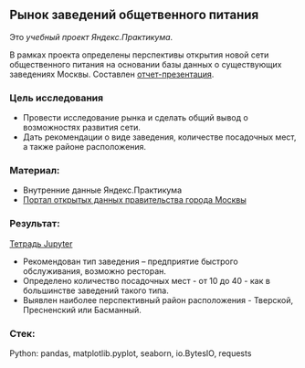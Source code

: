## Рынок заведений общетвенного питания

Это *учебный проект Яндекс.Практикума*.

В рамках проекта определены перспективы открытия новой сети общественного питания на основании базы данных о существующих заведениях Москвы. Составлен [отчет-презентация](https://github.com/Sofya-Z/Sofya-Z/blob/main/My-DA-portfolio/Moscow-catering-market/Moscow-catering-market-report.pdf).

### Цель исследования

* Провести исследование рынка и сделать общий вывод о возможностях развития сети.
* Дать рекомендации о виде заведения, количестве посадочных мест, а также районе расположения.

### Материал:
* Внутренние данные Яндекс.Практикума
* [Портал открытых данных правительства города Москвы](https://data.mos.ru/opendata/7710881420-obshchestvennoe-pitanie-v-moskve)

### Результат:
[Тетрадь Jupyter](https://github.com/Sofya-Z/Sofya-Z/blob/main/My-DA-portfolio/Moscow-catering-market/Moscow-catering-market-final.ipynb)
* Рекомендован тип заведения – предприятие быстрого обслуживания, возможно ресторан.
* Определено количество посадочных мест - от 10 до 40 - как в большинстве заведений такого типа.
* Выявлен наиболее перспективный район расположения - Тверской, Пресненский или Басманный.

### Стек:
Python: pandas, matplotlib.pyplot, seaborn, io.BytesIO, requests
